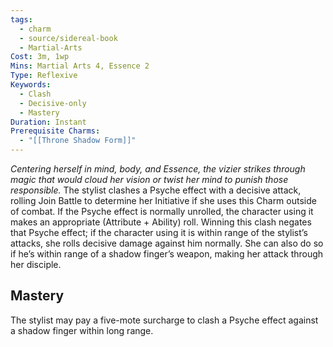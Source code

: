 ```yaml
---
tags:
  - charm
  - source/sidereal-book
  - Martial-Arts
Cost: 3m, 1wp
Mins: Martial Arts 4, Essence 2
Type: Reflexive
Keywords:
  - Clash
  - Decisive-only
  - Mastery
Duration: Instant
Prerequisite Charms:
  - "[[Throne Shadow Form]]"
---
```

*Centering herself in mind, body, and Essence, the vizier strikes through magic that would cloud her vision or twist her mind to punish those responsible.*
The stylist clashes a Psyche effect with a decisive attack, rolling Join Battle to determine her Initiative if she uses this Charm outside of combat. If the Psyche effect is normally unrolled, the character using it makes an appropriate (Attribute + Ability) roll. Winning this clash negates that Psyche effect; if the character using it is within range of the stylist’s attacks, she rolls decisive damage against him normally. She can also do so if he’s within range of a shadow finger’s weapon, making her attack through her disciple. 
## Mastery
The stylist may pay a five-mote surcharge to clash a Psyche effect against a shadow finger within long range.